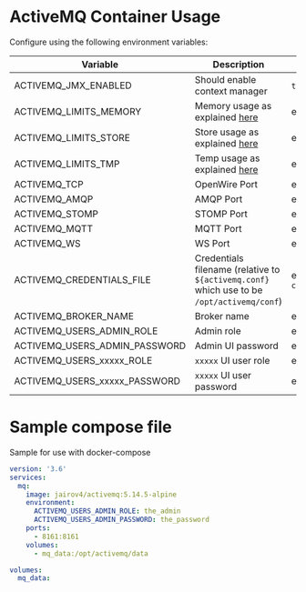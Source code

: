 # ActiveMQ Container Usage

Configure using the following environment variables:

| Variable | Description | Values |
|----------|-------------|--------|
|ACTIVEMQ_JMX_ENABLED|Should enable context manager|`true`,`false`|
|ACTIVEMQ_LIMITS_MEMORY|Memory usage as explained [here](https://activemq.apache.org/producer-flow-control.html)|ex: `100 mb`|
|ACTIVEMQ_LIMITS_STORE|Store usage as explained [here](https://activemq.apache.org/producer-flow-control.html)|ex: `100 gb`|
|ACTIVEMQ_LIMITS_TMP|Temp usage as explained [here](https://activemq.apache.org/producer-flow-control.html)|ex: `1 gb`|
|ACTIVEMQ_TCP|OpenWire Port|ex: `61616`|
|ACTIVEMQ_AMQP|AMQP Port|ex: `5672`|
|ACTIVEMQ_STOMP|STOMP Port|ex: `61613`|
|ACTIVEMQ_MQTT|MQTT Port|ex: `1883`|
|ACTIVEMQ_WS|WS Port|ex: `61614`|
|ACTIVEMQ_CREDENTIALS_FILE|Credentials filename (relative to `${activemq.conf}` which use to be `/opt/activemq/conf`)|ex: `credentials.properties`|
|ACTIVEMQ_BROKER_NAME|Broker name|ex: `localhost`|
|ACTIVEMQ_USERS_ADMIN_ROLE|Admin role|ex: `admin`|
|ACTIVEMQ_USERS_ADMIN_PASSWORD|Admin UI password|ex: `admin`|
|ACTIVEMQ_USERS_xxxxx_ROLE|`xxxxx` UI user role|ex: `guest`|
|ACTIVEMQ_USERS_xxxxx_PASSWORD|`xxxxx` UI user password|ex: `guest`|


# Sample compose file

Sample for use with docker-compose

```yaml
version: '3.6'
services:
  mq:
    image: jairov4/activemq:5.14.5-alpine
    environment:
      ACTIVEMQ_USERS_ADMIN_ROLE: the_admin
      ACTIVEMQ_USERS_ADMIN_PASSWORD: the_password
    ports:
      - 8161:8161
    volumes:
      - mq_data:/opt/activemq/data

volumes:
  mq_data:
```

